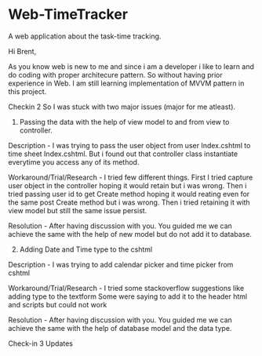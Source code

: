 # Web-TimeTracker

A web application about the task-time tracking.

Hi Brent,

As you know web is new to me and since i am a developer i like to learn and do coding with proper architecure pattern. So without having prior experience in Web.
I am still learning implementation of MVVM pattern in this project.

Checkin 2
So I was stuck with two major issues (major for me atleast).
1. Passing the data with the help of view model to and from view to controller. 

Description - 
I was trying to pass the user object from user Index.cshtml to time sheet Index.cshtml. But i found out that controller class instantiate everytime you access any of its method.

Workaround/Trial/Research -
I tried few different things. First I tried capture user object in the controller hoping it would retain but i was wrong.
Then i tried passing user id to get Create method hoping it would reating even for the same post Create method but i was wrong.
Then i tried retaining it with view model but still the same issue persist.

Resolution - 
After having discussion with you. You guided me we can achieve the same with the help of new model but do not add it to database.


2. Adding Date and Time type to the cshtml

Description - 
I was trying to add calendar picker and time picker from cshtml

Workaround/Trial/Research -
I tried some stackoverflow suggestions like adding type to the textform
Some were saying to add it to the header html and scripts but could not work

Resolution - 
After having discussion with you. You guided me we can achieve the same with the help of database model and the data type.


Check-in 3 Updates


